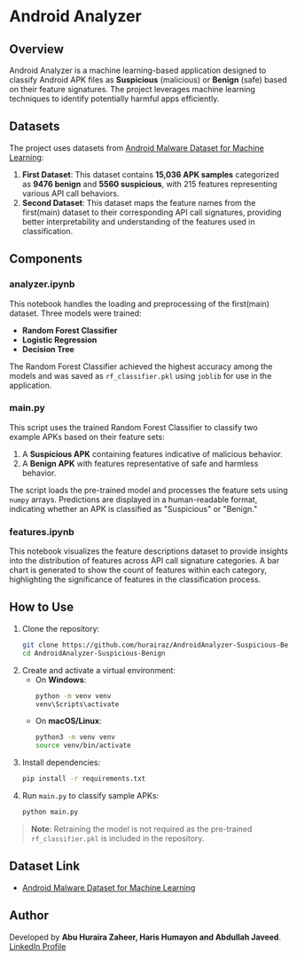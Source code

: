 # Android Analyzer

## Overview
Android Analyzer is a machine learning-based application designed to classify Android APK files as **Suspicious** (malicious) or **Benign** (safe) based on their feature signatures. The project leverages machine learning techniques to identify potentially harmful apps efficiently.

## Datasets
The project uses datasets from [Android Malware Dataset for Machine Learning](https://www.kaggle.com/datasets/shashwatwork/android-malware-dataset-for-machine-learning):
1. **First Dataset**: This dataset contains **15,036 APK samples** categorized as **9476 benign** and **5560 suspicious**, with 215 features representing various API call behaviors.
2. **Second Dataset**: This dataset maps the feature names from the first(main) dataset to their corresponding API call signatures, providing better interpretability and understanding of the features used in classification.

## Components
### analyzer.ipynb
This notebook handles the loading and preprocessing of the first(main) dataset. Three models were trained:
- **Random Forest Classifier**
- **Logistic Regression**
- **Decision Tree**

The Random Forest Classifier achieved the highest accuracy among the models and was saved as `rf_classifier.pkl` using `joblib` for use in the application.

### main.py
This script uses the trained Random Forest Classifier to classify two example APKs based on their feature sets:
1. A **Suspicious APK** containing features indicative of malicious behavior.
2. A **Benign APK** with features representative of safe and harmless behavior.

The script loads the pre-trained model and processes the feature sets using `numpy` arrays. Predictions are displayed in a human-readable format, indicating whether an APK is classified as "Suspicious" or "Benign."

### features.ipynb
This notebook visualizes the feature descriptions dataset to provide insights into the distribution of features across API call signature categories. A bar chart is generated to show the count of features within each category, highlighting the significance of features in the classification process.

## How to Use
1. Clone the repository:
   ```bash
   git clone https://github.com/hurairaz/AndroidAnalyzer-Suspicious-Benign.git
   cd AndroidAnalyzer-Suspicious-Benign
   ```
2. Create and activate a virtual environment:
   - On **Windows**:
     ```bash
     python -m venv venv
     venv\Scripts\activate
     ```
   - On **macOS/Linux**:
     ```bash
     python3 -m venv venv
     source venv/bin/activate
     ```
3. Install dependencies:
   ```bash
   pip install -r requirements.txt
   ```
4. Run `main.py` to classify sample APKs:
   ```bash
   python main.py
   ```
> **Note**: Retraining the model is not required as the pre-trained `rf_classifier.pkl` is included in the repository.

## Dataset Link
- [Android Malware Dataset for Machine Learning](https://www.kaggle.com/datasets/shashwatwork/android-malware-dataset-for-machine-learning)

## Author
Developed by **Abu Huraira Zaheer, Haris Humayon and Abdullah Javeed**.  
[LinkedIn Profile](https://www.linkedin.com/in/hurairaz/)


